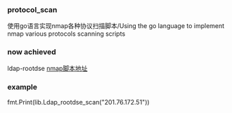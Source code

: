 ### protocol_scan
使用go语言实现nmap各种协议扫描脚本/Using the go language to implement nmap various protocols scanning scripts

### now achieved
ldap-rootdse [nmap脚本地址](https://nmap.org/nsedoc/scripts/ldap-rootdse.html)

### example
fmt.Print(lib.Ldap_rootdse_scan("201.76.172.51"))
